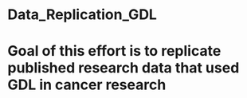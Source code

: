 # Data_Replication_GDL
# Goal of this effort is to replicate published research data that used GDL in cancer research
